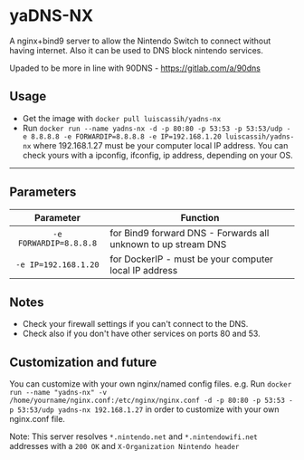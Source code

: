 # yaDNS-NX
A nginx+bind9 server to allow the Nintendo Switch to connect without having internet.
Also it can be used to DNS block nintendo services.

Upaded to be more in line with 90DNS - https://gitlab.com/a/90dns

Usage
----------
- Get the image with `docker pull luiscassih/yadns-nx`
- Run `docker run --name yadns-nx -d -p 80:80 -p 53:53 -p 53:53/udp -e 8.8.8.8 -e FORWARDIP=8.8.8.8 -e IP=192.168.1.20 luiscassih/yadns-nx` where 192.168.1.27 must be your computer local IP address. You can check yours with a ipconfig, ifconfig, ip address, depending on your OS.

----------

## Parameters
| Parameter | Function |
| :----: | --- |
| `-e FORWARDIP=8.8.8.8` | for Bind9 forward DNS - Forwards all unknown to up stream DNS |
| `-e IP=192.168.1.20` | for DockerIP - must be your computer local IP address |

Notes
----------
- Check your firewall settings if you can't connect to the DNS.
- Check also if you don't have other services on ports 80 and 53.

Customization and future
----------
You can customize with your own nginx/named config files.
e.g. Run `docker run --name "yadns-nx" -v /home/yourname/nginx.conf:/etc/nginx/nginx.conf -d -p 80:80 -p 53:53 -p 53:53/udp yadns-nx 192.168.1.27` in order to customize with your own nginx.conf file.

Note: This server resolves `*.nintendo.net` and `*.nintendowifi.net` addresses with a `200 OK` and `X-Organization Nintendo header`